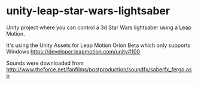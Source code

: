 # unity-leap-star-wars-lightsaber
Unity project where you can control a 3d Star Wars lightsaber using a Leap Motion.

It's using the Unity Assets for Leap Motion Orion Beta which only supports Windows
https://developer.leapmotion.com/unity#100

Sounds were downloaded from 
http://www.theforce.net/fanfilms/postproduction/soundfx/saberfx_fergo.asp

